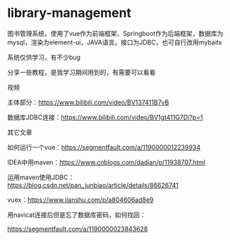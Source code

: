 # library-management
图书管理系统。使用了vue作为前端框架、Springboot作为后端框架，数据库为mysql，渲染为element-ui，JAVA语言。接口为JDBC，也可自行改用mybaits

系统仅供学习，有不少bug

分享一些教程，是我学习期间用到的，有需要可以看看

视频

主体部分：https://www.bilibili.com/video/BV137411B7vB

数据库JDBC连接：https://www.bilibili.com/video/BV1gt411G7Di?p=1

其它文章

如何运行一个vue：https://segmentfault.com/a/1190000012239934

IDEA中用maven：https://www.cnblogs.com/dadian/p/11938707.html

运用maven使用JDBC：https://blog.csdn.net/pan_junbiao/article/details/86626741

vuex：https://www.jianshu.com/p/a804606ad8e9

用navicat连接后但是忘了数据库密码，如何找回：

https://segmentfault.com/a/1190000023843628

